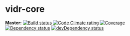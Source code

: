 # vidr-core
**Master:**
[![Build status](https://img.shields.io/travis/vidr-group/vidr-core/master.svg?style=flat-square)](https://travis-ci.org/vidr-group/vidr-core)
[![Code Climate rating](https://img.shields.io/codeclimate/github/vidr-group/vidr-core.svg?style=flat-square)](https://codeclimate.com/github/vidr-group/vidr-core)
[![Coverage](https://img.shields.io/codeclimate/coverage/github/vidr-group/vidr-core.svg?style=flat-square)](https://codeclimate.com/github/vidr-group/vidr-core/coverage)
[![Dependency status](https://img.shields.io/david/vidr-group/vidr-core.svg?style=flat-square)](https://david-dm.org/vidr-group/vidr-core)
[![devDependency status](https://img.shields.io/david/dev/vidr-group/vidr-core.svg?style=flat-square)](https://david-dm.org/vidr-group/vidr-core#info=devDependencies)